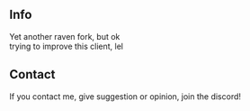 ## Info
Yet another raven fork, but ok<br>
trying to improve this client, lel
## Contact
If you contact me, give suggestion or opinion, join the discord!<br>
